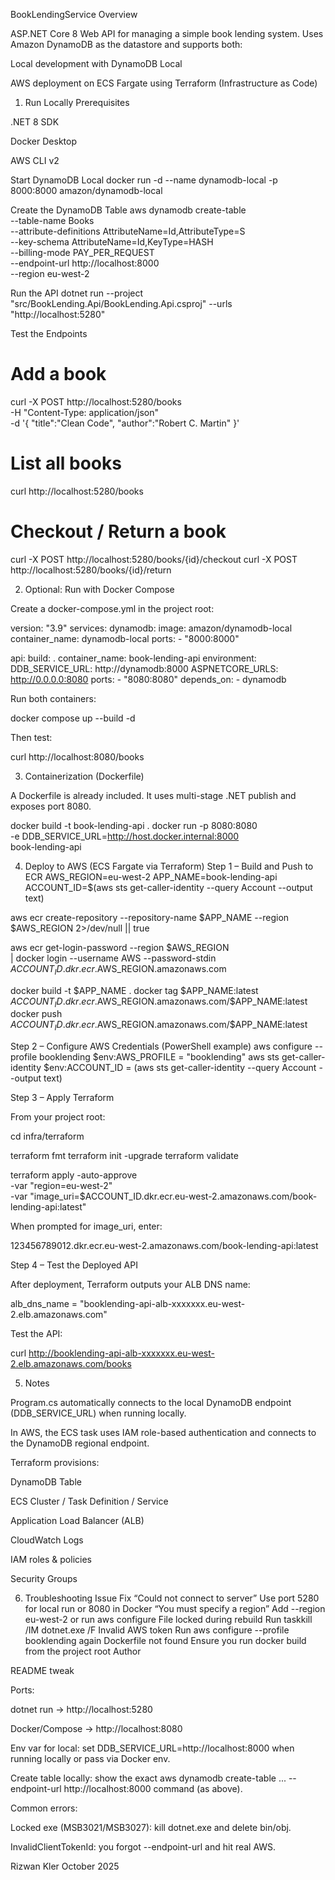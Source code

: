 BookLendingService
Overview

ASP.NET Core 8 Web API for managing a simple book lending system.
Uses Amazon DynamoDB as the datastore and supports both:

Local development with DynamoDB Local

AWS deployment on ECS Fargate using Terraform (Infrastructure as Code)

1. Run Locally
Prerequisites

.NET 8 SDK

Docker Desktop

AWS CLI v2

Start DynamoDB Local
docker run -d --name dynamodb-local -p 8000:8000 amazon/dynamodb-local

Create the DynamoDB Table
aws dynamodb create-table \
  --table-name Books \
  --attribute-definitions AttributeName=Id,AttributeType=S \
  --key-schema AttributeName=Id,KeyType=HASH \
  --billing-mode PAY_PER_REQUEST \
  --endpoint-url http://localhost:8000 \
  --region eu-west-2

Run the API
dotnet run --project "src/BookLending.Api/BookLending.Api.csproj" --urls "http://localhost:5280"

Test the Endpoints
# Add a book
curl -X POST http://localhost:5280/books \
  -H "Content-Type: application/json" \
  -d '{ "title":"Clean Code", "author":"Robert C. Martin" }'

# List all books
curl http://localhost:5280/books

# Checkout / Return a book
curl -X POST http://localhost:5280/books/{id}/checkout
curl -X POST http://localhost:5280/books/{id}/return

2. Optional: Run with Docker Compose

Create a docker-compose.yml in the project root:

version: "3.9"
services:
  dynamodb:
    image: amazon/dynamodb-local
    container_name: dynamodb-local
    ports:
      - "8000:8000"

  api:
    build: .
    container_name: book-lending-api
    environment:
      DDB_SERVICE_URL: http://dynamodb:8000
      ASPNETCORE_URLS: http://0.0.0.0:8080
    ports:
      - "8080:8080"
    depends_on:
      - dynamodb


Run both containers:

docker compose up --build -d


Then test:

curl http://localhost:8080/books

3. Containerization (Dockerfile)

A Dockerfile is already included. It uses multi-stage .NET publish and exposes port 8080.

docker build -t book-lending-api .
docker run -p 8080:8080 \
  -e DDB_SERVICE_URL=http://host.docker.internal:8000 \
  book-lending-api

4. Deploy to AWS (ECS Fargate via Terraform)
Step 1 – Build and Push to ECR
AWS_REGION=eu-west-2
APP_NAME=book-lending-api
ACCOUNT_ID=$(aws sts get-caller-identity --query Account --output text)

aws ecr create-repository --repository-name $APP_NAME --region $AWS_REGION 2>/dev/null || true

aws ecr get-login-password --region $AWS_REGION \
| docker login --username AWS --password-stdin $ACCOUNT_ID.dkr.ecr.$AWS_REGION.amazonaws.com

docker build -t $APP_NAME .
docker tag $APP_NAME:latest $ACCOUNT_ID.dkr.ecr.$AWS_REGION.amazonaws.com/$APP_NAME:latest
docker push $ACCOUNT_ID.dkr.ecr.$AWS_REGION.amazonaws.com/$APP_NAME:latest

Step 2 – Configure AWS Credentials (PowerShell example)
aws configure --profile booklending
$env:AWS_PROFILE = "booklending"
aws sts get-caller-identity
$env:ACCOUNT_ID = (aws sts get-caller-identity --query Account --output text)

Step 3 – Apply Terraform

From your project root:

cd infra/terraform

terraform fmt
terraform init -upgrade
terraform validate

terraform apply -auto-approve \
  -var "region=eu-west-2" \
  -var "image_uri=$ACCOUNT_ID.dkr.ecr.eu-west-2.amazonaws.com/book-lending-api:latest"


When prompted for image_uri, enter:

123456789012.dkr.ecr.eu-west-2.amazonaws.com/book-lending-api:latest

Step 4 – Test the Deployed API

After deployment, Terraform outputs your ALB DNS name:

alb_dns_name = "booklending-api-alb-xxxxxxx.eu-west-2.elb.amazonaws.com"


Test the API:

curl http://booklending-api-alb-xxxxxxx.eu-west-2.elb.amazonaws.com/books

5. Notes

Program.cs automatically connects to the local DynamoDB endpoint (DDB_SERVICE_URL) when running locally.

In AWS, the ECS task uses IAM role-based authentication and connects to the DynamoDB regional endpoint.

Terraform provisions:

DynamoDB Table

ECS Cluster / Task Definition / Service

Application Load Balancer (ALB)

CloudWatch Logs

IAM roles & policies

Security Groups

6. Troubleshooting
Issue	Fix
“Could not connect to server”	Use port 5280 for local run or 8080 in Docker
“You must specify a region”	Add --region eu-west-2 or run aws configure
File locked during rebuild	Run taskkill /IM dotnet.exe /F
Invalid AWS token	Run aws configure --profile booklending again
Dockerfile not found	Ensure you run docker build from the project root
Author

README tweak

Ports:

dotnet run → http://localhost:5280

Docker/Compose → http://localhost:8080

Env var for local: set DDB_SERVICE_URL=http://localhost:8000 when running locally or pass via Docker env.

Create table locally: show the exact aws dynamodb create-table ... --endpoint-url http://localhost:8000 command (as above).

Common errors:

Locked exe (MSB3021/MSB3027): kill dotnet.exe and delete bin/obj.

InvalidClientTokenId: you forgot --endpoint-url and hit real AWS.

Rizwan Kler
October 2025